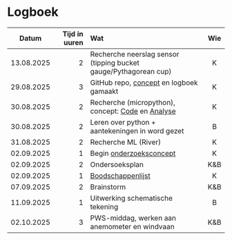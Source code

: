 # Logboek
|Datum|Tijd in uuren|Wat|Wie|
|:-:|-:|:-|:-:|
|13.08.2025|2|Recherche neerslag sensor (tipping bucket gauge/Pythagorean cup)|K|
|29.08.2025|3|GitHub repo, [concept](docs/concept.md) en logboek gamaakt|K|
|30.08.2025|2|Recherche (micropython), concept: [Code](concept.md/#Code) en [Analyse](concept.md/#Analyse)|K|
|30.08.2025|2|Leren over python + aantekeningen in word gezet |B|
|31.08.2025|2|Recherche ML (River)|K|
|02.09.2025|1|Begin [onderzoeksconcept](concept.md/#Onderzoek)|K|
|02.09.2025|2|Ondersoeksplan|K&B|
|02.09.2025|1|[Boodschappenlijst](https://github.com/D-A-R-N-O-K/PWS-Weerstation/issues/2)|K|
|07.09.2025|2|Brainstorm|K&B|
|11.09.2025|1|Uitwerking schematische tekening|B|
|02.10.2025|3|PWS-middag, werken aan anemometer en windvaan|K&B|
